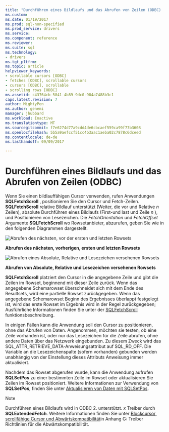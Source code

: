 ```yaml
---
title: "Durchführen eines Bildlaufs und das Abrufen von Zeilen (ODBC) | Microsoft Docs"
ms.custom: 
ms.date: 01/19/2017
ms.prod: sql-non-specified
ms.prod_service: drivers
ms.service: 
ms.component: reference
ms.reviewer: 
ms.suite: sql
ms.technology:
- drivers
ms.tgt_pltfrm: 
ms.topic: article
helpviewer_keywords:
- scrollable cursors [ODBC]
- fetches [ODBC], scrollable cursors
- cursors [ODBC], scrollable
- scrolling rows [ODBC]
ms.assetid: c43764cb-5841-4b89-9dc0-984a7488b3c1
caps.latest.revision: 7
author: MightyPen
ms.author: genemi
manager: jhubbard
ms.workload: Inactive
ms.translationtype: MT
ms.sourcegitcommit: f7e6274d77a9cdd4de6cbcaef559ca99f77b3608
ms.openlocfilehash: 5b5a9aefccf51cc4b3aac1aeba02c7878c6dceed
ms.contentlocale: de-de
ms.lasthandoff: 09/09/2017

---
```

# <a name="scrolling-and-fetching-rows-odbc"></a>Durchführen eines Bildlaufs und das Abrufen von Zeilen (ODBC)
Wenn Sie einen bildlauffähigen Cursor verwenden, rufen Anwendungen **SQLFetchScroll** , positionieren Sie den Cursor und Fetch-Zeilen. **SQLFetchScroll** relative Bildlauf unterstützt (Weiter, die vor und Relative  *n*  Zeilen), absolute Durchführen eines Bildlaufs (First-und last und Zeile  *n* ), und Positionieren von Lesezeichen. Die *FetchOrientation* und *FetchOffset* Argumente **SQLFetchScroll** wo Rowsetanbieter, abzurufen, geben Sie wie in den folgenden Diagrammen dargestellt.  
  
 ![Abrufen des nächsten, vor der ersten und letzten Rowsets](../../../odbc/reference/develop-app/media/pr20_2.gif "pr20_2")  
  
 **Abrufen des nächsten, vorherigen, ersten und letzten Rowsets**  
  
 ![Abrufen eines Absolute, Relative und Lesezeichen versehenen Rowsets](../../../odbc/reference/develop-app/media/pr20_1.gif "pr20_1")  
  
 **Abrufen von Absolute, Relative und Lesezeichen versehenen Rowsets**  
  
 **SQLFetchScroll** platziert den Cursor in die angegebene Zeile und gibt die Zeilen im Rowset, beginnend mit dieser Zeile zurück. Wenn das angegebene Schemarowset überschneidet sich mit dem Ende des Resultsets, wird eine partielle Rowset zurückgegeben. Wenn das angegebene Schemarowset Beginn des Ergebnisses überlappt festgelegt ist, wird das erste Rowset im Ergebnis wird in der Regel zurückgegeben; Ausführliche Informationen finden Sie unter der [SQLFetchScroll](../../../odbc/reference/syntax/sqlfetchscroll-function.md) funktionsbeschreibung.  
  
 In einigen Fällen kann die Anwendung soll den Cursor zu positionieren, ohne das Abrufen von Daten. Angenommen, möchten sie testen, ob eine Zeile vorhanden ist, oder nur das Lesezeichen für die Zeile abrufen, ohne andere Daten über das Netzwerk eingebunden. Zu diesem Zweck wird das SQL_ATTR_RETRIEVE_DATA-Anweisungsattribut auf SQL_RD_OFF. Die Variable an die Lesezeichenspalte (sofern vorhanden) gebunden werden unabhängig von der Einstellung dieses Attributs Anweisung immer aktualisiert.  
  
 Nachdem das Rowset abgerufen wurde, kann die Anwendung aufrufen **SQLSetPos** zu einer bestimmten Zeile im Rowset oder aktualisieren Sie Zeilen im Rowset positioniert. Weitere Informationen zur Verwendung von **SQLSetPos**, finden Sie unter [Aktualisieren von Daten mit SQLSetPos](../../../odbc/reference/develop-app/updating-data-with-sqlsetpos.md).  
  
> [!NOTE]  
>  Durchführen eines Bildlaufs wird in ODBC 2. unterstützt. *x* Treiber durch **SQLExtendedFetch**. Weitere Informationen finden Sie unter [Blockcursor, scrollfähige Cursor und Abwärtskompatibilität](../../../odbc/reference/appendixes/block-cursors-scrollable-cursors-and-backward-compatibility.md)in Anhang G: Treiber Richtlinien für die Abwärtskompatibilität.

